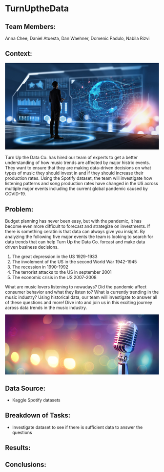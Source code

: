 # TurnUptheData

## Team Members:

Anna Chee, Daniel Atuesta, Dan Waehner, Domenic Padulo, Nabila Rizvi

## Context:

![Music](Images/data.jpeg)

Turn Up the Data Co. has hired our team of experts to get a better understanding of how music trends are affected by major histric events. They want to ensure that they are making data-driven decisions on what types of music they should invest in and if they should increase their production rates. Using the Spotify dataset, the team will investigate how listening patterns and song production rates have changed in the US across multiple major events including the current global pandemic caused by COVID-19.

## Problem:

Budget planning has never been easy, but with the pandemic, it has become even more difficult to forecast and strategize on investments. If there is something ceratin is that data can always give you insight. By analyzing the following five major events the team is looking to search for data trends that can help Turn Up the Data Co. forcast and make data driven business decisions.

1. The great depression in the US 1929-1933
2. The involement of the US in the second World War 1942-1945
3. The recession in 1990-1992
4. The  terrorist attacks to the US in september 2001
5. The economic crisis in the US 2007-2008

What are music lovers listening to nowadays? Did the pandemic affect consumer behavior and what they listen to? What is currently trending in the music industry? Using historical data, our team will investigate to answer all of these questions and more! Dive into and join us in this exciting journey across data trends in the music industry.

![Music](Images/music.jpg)

## Data Source:

- Kaggle Spotify datasets

## Breakdown of Tasks:

- Investigate dataset to see if there is sufficient data to answer the questions

## Results:

## Conclusions:
